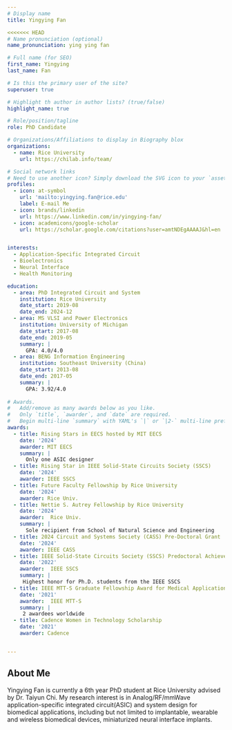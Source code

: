 ```yaml
---
# Display name
title: Yingying Fan

<<<<<<< HEAD
# Name pronunciation (optional)
name_pronunciation: ying ying fan

# Full name (for SEO)
first_name: Yingying
last_name: Fan

# Is this the primary user of the site?
superuser: true

# Highlight th author in author lists? (true/false)
highlight_name: true

# Role/position/tagline
role: PhD Candidate

# Organizations/Affiliations to display in Biography blox
organizations:
  - name: Rice University
    url: https://chilab.info/team/

# Social network links
# Need to use another icon? Simply download the SVG icon to your `assets/media/icons/` folder.
profiles:
  - icon: at-symbol
    url: 'mailto:yingying.fan@rice.edu'
    label: E-mail Me
  - icon: brands/linkedin
    url: https://www.linkedin.com/in/yingying-fan/
  - icon: academicons/google-scholar
    url: https://scholar.google.com/citations?user=amtNDEgAAAAJ&hl=en


interests:
  - Application-Specific Integrated Circuit
  - Bioelectronics
  - Neural Interface
  - Health Monitoring

education:
  - area: PhD Integrated Circuit and System
    institution: Rice University
    date_start: 2019-08
    date_end: 2024-12
  - area: MS VLSI and Power Electronics
    institution: University of Michigan
    date_start: 2017-08
    date_end: 2019-05
    summary: |
      GPA: 4.0/4.0
  - area: BENG Information Engineering
    institution: Southeast University (China)
    date_start: 2013-08
    date_end: 2017-05
    summary: |
      GPA: 3.92/4.0
 
# Awards.
#   Add/remove as many awards below as you like.
#   Only `title`, `awarder`, and `date` are required.
#   Begin multi-line `summary` with YAML's `|` or `|2-` multi-line prefix and indent 2 spaces below.
awards:
  - title: Rising Stars in EECS hosted by MIT EECS
    date: '2024'
    awarder: MIT EECS
    summary: |
      Only one ASIC designer
  - title: Rising Star in IEEE Solid-State Circuits Society (SSCS) 
    date: '2024'
    awarder: IEEE SSCS
  - title: Future Faculty Fellowship by Rice University 
    date: '2024'
    awarder: Rice Univ.
  - title: Nettie S. Autrey Fellowship by Rice University
    date: '2024'
    awarder:  Rice Univ.
    summary: |
      Sole recipient from School of Natural Science and Engineering
  - title: 2024 Circuit and Systems Society (CASS) Pre-Doctoral Grant 
    date: '2024'
    awarder: IEEE CASS
  - title: IEEE Solid-State Circuits Society (SSCS) Predoctoral Achievement Award
    date: '2022'
    awarder:  IEEE SSCS
    summary: |
     Highest honor for Ph.D. students from the IEEE SSCS
  - title: IEEE MTT-S Graduate Fellowship Award for Medical Applications 
    date: '2021'
    awarder:  IEEE MTT-S
    summary: |
     2 awardees worldwide
  - title: Cadence Women in Technology Scholarship
    date: '2021'
    awarder: Cadence


---
```


## About Me

Yingying Fan is currently a 6th year PhD student at Rice University advised by Dr. Taiyun Chi. My research interest is in Analog/RF/mmWave  application-specific integrated circuit(ASIC) and system design for biomedical
applications, including but not limited to implantable, wearable and wireless biomedical devices, miniaturized neural interface implants.
